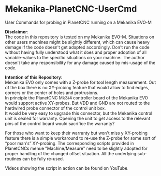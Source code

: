 # Mekanika-PlanetCNC-UserCmd
User Commands for probing in PlanetCNC running on a Mekanika EVO-M

**Disclaimer**: \
The code in this repository is tested on my Mekanika EVO-M. Situations on other users machines might be slightly different, which can cause heavy demage if the code doesn't get adopted accordingly. Don't run the code without having fully understood what it does and proper adoption of all variable-values to the specific situations on your machine. The author doesn't take any responsibility for any damage caused by mis-usage of the code.

**Intention of this Repository**:\
Mekanika EVO only comes with a Z-probe for tool length measurement. 
Out of the box there is no XY-probing feature that would allow to find edges, corners or the center of holes and protrusions.\
In principle the PlanetCNC Mk3/4 controller board of the Mekanika EVO would support active XY-probes.
But VDD and GND are not routed to the hardwired probe connector of the control unit box.\
It would be very easy to upgrade this connector, but the Mekanika control unit  is sealed for warranty. Opening the unit  to get access to the relevant pins of the control board would sacrifice the warranty? 

For those who want to keep their warranty but won't miss y XY-probing feature there is a simple workaround to re-use the Z-probe for some sort of “poor man's” XY-probing. 
The corresponding scripts provided in PlanetCNCs menue "Machine/Measure" need to be slightly adopted for proper handling of the changed offset situation. All the underlying sub-routines can be fully re-used.

Videos showing the script in action can be found on YouTube.
